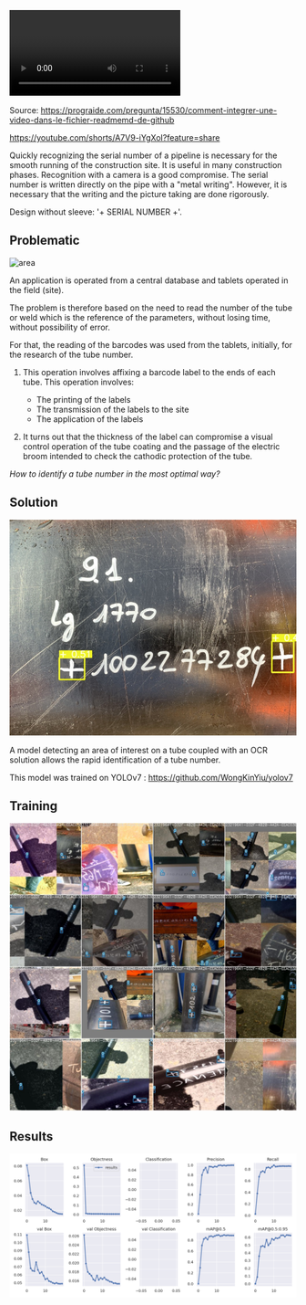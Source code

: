 ![video](images/output.mp4)

Source: https://prograide.com/pregunta/15530/comment-integrer-une-video-dans-le-fichier-readmemd-de-github

https://youtube.com/shorts/A7V9-iYgXoI?feature=share

Quickly recognizing the serial number of a pipeline is necessary for the smooth running of the construction site. It is useful in many construction phases. Recognition with a camera is a good compromise. The serial number is written directly on the pipe with a "metal writing". However, it is necessary that the writing and the picture taking are done rigorously.

Design without sleeve: '+ SERIAL NUMBER +'.

## Problematic

![area](images/area_of_interest.jpg)

An application is operated from a central database and tablets operated in the field (site).

The problem is therefore based on the need to read the number of the tube or weld which is the reference of the parameters, without losing time, without possibility of error.

For that, the reading of the barcodes was used from the tablets, initially, for the research of the tube number.

1. This operation involves affixing a barcode label to the ends of each tube. This operation involves:
    - The printing of the labels
    - The transmission of the labels to the site
    - The application of the labels

2. It turns out that the thickness of the label can compromise a visual control operation of the tube coating and the passage of the electric broom intended to check the cathodic protection of the tube.

*How to identify a tube number in the most optimal way?*

## Solution

![img_detection](images/IMG_1453.jpg)

A model detecting an area of interest on a tube coupled with an OCR solution allows the rapid identification of a tube number. 

This model was trained on YOLOv7 : https://github.com/WongKinYiu/yolov7

## Training

![training](images/train_batch5.jpg)

## Results

![result](images/results.png)

